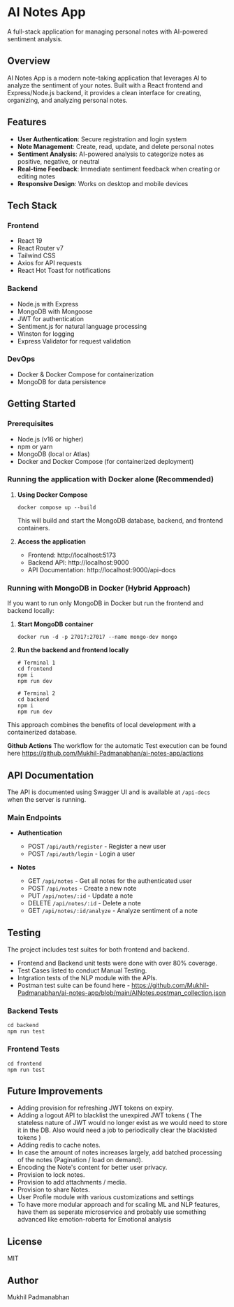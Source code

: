 # AI Notes App

A full-stack application for managing personal notes with AI-powered sentiment analysis.

## Overview

AI Notes App is a modern note-taking application that leverages AI to analyze the sentiment of your notes. Built with a React frontend and Express/Node.js backend, it provides a clean interface for creating, organizing, and analyzing personal notes.

## Features

- **User Authentication**: Secure registration and login system
- **Note Management**: Create, read, update, and delete personal notes
- **Sentiment Analysis**: AI-powered analysis to categorize notes as positive, negative, or neutral
- **Real-time Feedback**: Immediate sentiment feedback when creating or editing notes
- **Responsive Design**: Works on desktop and mobile devices

## Tech Stack

### Frontend
- React 19
- React Router v7
- Tailwind CSS
- Axios for API requests
- React Hot Toast for notifications

### Backend
- Node.js with Express
- MongoDB with Mongoose
- JWT for authentication
- Sentiment.js for natural language processing
- Winston for logging
- Express Validator for request validation

### DevOps
- Docker & Docker Compose for containerization
- MongoDB for data persistence

## Getting Started

### Prerequisites
- Node.js (v16 or higher)
- npm or yarn
- MongoDB (local or Atlas)
- Docker and Docker Compose (for containerized deployment)

### Running the application with Docker alone (Recommended)

1. **Using Docker Compose**
   ```
   docker compose up --build
   ```
   
   This will build and start the MongoDB database, backend, and frontend containers.

2. **Access the application**
   - Frontend: http://localhost:5173
   - Backend API: http://localhost:9000
   - API Documentation: http://localhost:9000/api-docs

### Running with MongoDB in Docker (Hybrid Approach)

If you want to run only MongoDB in Docker but run the frontend and backend locally:

1. **Start MongoDB container**
   ```
   docker run -d -p 27017:27017 --name mongo-dev mongo
   ```

2. **Run the backend and frontend locally**
   ```
   # Terminal 1
   cd frontend
   npm i
   npm run dev
   
   # Terminal 2
   cd backend
   npm i
   npm run dev
   ```

This approach combines the benefits of local development with a containerized database.


**Github Actions**
   The workflow for the automatic Test execution can be found here https://github.com/Mukhil-Padmanabhan/ai-notes-app/actions
## API Documentation

The API is documented using Swagger UI and is available at `/api-docs` when the server is running.

### Main Endpoints

- **Authentication**
  - POST `/api/auth/register` - Register a new user
  - POST `/api/auth/login` - Login a user

- **Notes**
  - GET `/api/notes` - Get all notes for the authenticated user
  - POST `/api/notes` - Create a new note
  - PUT `/api/notes/:id` - Update a note
  - DELETE `/api/notes/:id` - Delete a note
  - GET `/api/notes/:id/analyze` - Analyze sentiment of a note

## Testing

The project includes test suites for both frontend and backend.
- Frontend and Backend unit tests were  done with over 80% coverage.
- Test Cases listed to conduct Manual Testing.
- Intgration tests of the NLP module with the APIs.
- Postman test suite can be found here - https://github.com/Mukhil-Padmanabhan/ai-notes-app/blob/main/AINotes.postman_collection.json 

### Backend Tests
```
cd backend
npm run test
```

### Frontend Tests
```
cd frontend
npm run test
```

## Future Improvements
- Adding provision for refreshing JWT tokens on expiry.
- Adding a logout API to blacklist the unexpired JWT tokens ( The stateless nature of JWT would no longer exist as we would need to store it in the DB. Also would need a job to periodically clear the blackisted tokens )
- Adding redis to cache notes.
- In case the amount of notes increases largely, add batched processing of the notes (Pagination / load on demand).
- Encoding the Note's content for better user privacy.
- Provision to lock notes.
- Provision to add attachments / media.
- Provision to share Notes.
- User Profile module with various customizations and settings
- To have more modular approach and for scaling ML and NLP features, have them as seperate microservice and probably use something advanced like emotion-roberta for Emotional analysis


## License

MIT

## Author
Mukhil Padmanabhan

